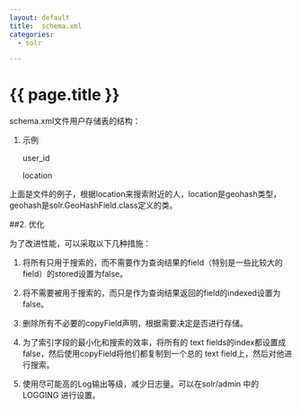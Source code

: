 ```yaml
---
layout: default
title:  schema.xml
categories:
  - solr

---
```

# {{ page.title }}

schema.xml文件用户存储表的结构：

1. 示例

    <schema name="example core zero" version="1.1">
    
    <!-- 定义用到的字段类型，可以自定义 -->
    <fieldtype name="string"  class="solr.StrField" sortMissingLast="true" omitNorms="true"/>
    <fieldType name="slong" class="solr.SortableLongField" sortMissingLast="true" omitNorms="true"/>
    <fieldType name="tint" class="solr.TrieIntField" precisionStep="0" positionIncrementGap="0"/>
    <fieldType name="tlong" class="solr.TrieLongField" precisionStep="0" positionIncrementGap="0"/>
    <fieldType name="int" class="solr.IntField"/>
    <fieldtype name="geohash" class="solr.GeoHashField"/>
    
    <!-- 表的字段已经对应的
            type：类型，和上面对应，
            indexed：是否是索引，将不需要被用于搜索的，而只是作为查询结果返回的field的indexed设置为false
            stored：是否存储，将所有只用于搜索的，而不需要作为查询结果的field（特别是一些比较大的field）的stored设置为false
            multiValued：是否有多个值（对可能存在多值的字段尽量设置为true，避免建索引时抛出错误）
            required： 是否必填项-->
    <field name="user_id"     type="slong"   indexed="true"  stored="true"  multiValued="false" required="true"/>
    <field name="location"    type="geohash"   indexed="true"  stored="true"  multiValued="false" />
    <field name="gender"      type="tint"   indexed="true"  stored="true"  multiValued="false" />
    <field name="create_time" type="slong"     indexed="true"  stored="true"/>
    <field name="_version_"   type="tlong"     indexed="true"  stored="true"/>
    
    <!-- field to use to determine and enforce document uniqueness. -->
    <uniqueKey>user_id</uniqueKey>
    
    <!-- field for the QueryParser to use when an explicit fieldname is absent -->
    <defaultSearchField>location</defaultSearchField>
    
    <!-- SolrQueryParser configuration: defaultOperator="AND|OR" -->
    <solrQueryParser defaultOperator="OR"/>
    </schema>

上面是文件的例子，根据location来搜索附近的人，location是geohash类型，geohash是solr.GeoHashField.class定义的类。

##2. 优化

为了改进性能，可以采取以下几种措施：
1.   将所有只用于搜索的，而不需要作为查询结果的field（特别是一些比较大的field）的stored设置为false。
 
2.   将不需要被用于搜索的，而只是作为查询结果返回的field的indexed设置为false。
 
3.   删除所有不必要的copyField声明，根据需要决定是否进行存储。
 
4.   为了索引字段的最小化和搜索的效率，将所有的 text fields的index都设置成false，然后使用copyField将他们都复制到一个总的 text field上，然后对他进行搜索。
 
5.   使用尽可能高的Log输出等级，减少日志量。可以在solr/admin 中的 LOGGING 进行设置。 


